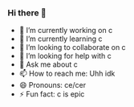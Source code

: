 ### Hi there 👋

- 🔭 I’m currently working on c
- 🌱 I’m currently learning c
- 👯 I’m looking to collaborate on c
- 🤔 I’m looking for help with c
- 💬 Ask me about c
- 📫 How to reach me: Uhh idk
- 😄 Pronouns: ce/cer
- ⚡ Fun fact: c is epic
